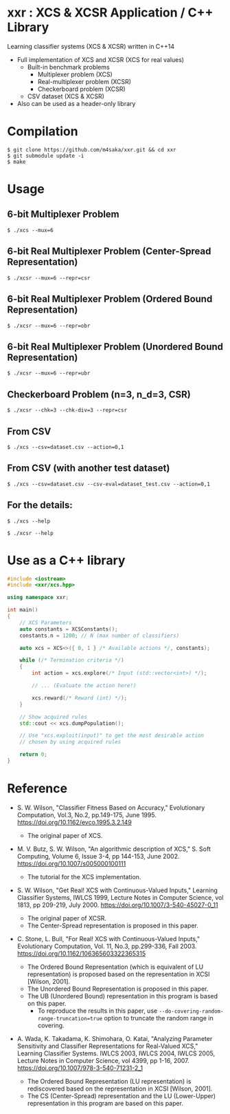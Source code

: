 # **xxr** : XCS &amp; XCSR Application / C++ Library
Learning classifier systems (XCS & XCSR) written in C++14

- Full implementation of XCS and XCSR (XCS for real values)
    - Built-in benchmark problems
        - Multiplexer problem (XCS)
        - Real-multiplexer problem (XCSR)
        - Checkerboard problem (XCSR)
    - CSV dataset (XCS & XCSR)
- Also can be used as a header-only library

# Compilation
```
$ git clone https://github.com/m4saka/xxr.git && cd xxr
$ git submodule update -i
$ make
```

# Usage

## 6-bit Multiplexer Problem
```
$ ./xcs --mux=6
```

## 6-bit Real Multiplexer Problem (Center-Spread Representation)
```
$ ./xcsr --mux=6 --repr=csr
```

## 6-bit Real Multiplexer Problem (Ordered Bound Representation)
```
$ ./xcsr --mux=6 --repr=obr
```

## 6-bit Real Multiplexer Problem (Unordered Bound Representation)
```
$ ./xcsr --mux=6 --repr=ubr
```

## Checkerboard Problem (n=3, n_d=3, CSR)
```
$ ./xcsr --chk=3 --chk-div=3 --repr=csr
```

## From CSV
```
$ ./xcs --csv=dataset.csv --action=0,1
```

## From CSV (with another test dataset)
```
$ ./xcs --csv=dataset.csv --csv-eval=dataset_test.csv --action=0,1
```

## For the details:
```
$ ./xcs --help
```
```
$ ./xcsr --help
```

# Use as a C++ library
```cpp
#include <iostream>
#include <xxr/xcs.hpp>

using namespace xxr;

int main()
{
    // XCS Parameters
    auto constants = XCSConstants();
    constants.n = 1200; // N (max number of classifiers)

    auto xcs = XCS<>({ 0, 1 } /* Available actions */, constants);

    while (/* Termination criteria */)
    {
        int action = xcs.explore(/* Input (std::vector<int>) */);

        // ... (Evaluate the action here!)

        xcs.reward(/* Reward (int) */);
    }

    // Show acquired rules
    std::cout << xcs.dumpPopulation();

    // Use "xcs.exploit(input)" to get the most desirable action
    // chosen by using acquired rules

    return 0;
}

```

# Reference

- S. W. Wilson, "Classifier Fitness Based on Accuracy," Evolutionary Computation, Vol.3, No.2, pp.149-175, June 1995. https://doi.org/10.1162/evco.1995.3.2.149
    - The original paper of XCS.
- M. V. Butz, S. W. Wilson, "An algorithmic description of XCS," S. Soft Computing, Volume 6, Issue 3-4, pp 144-153, June 2002. https://doi.org/10.1007/s005000100111
    - The tutorial for the XCS implementation.
- S. W. Wilson, "Get Real! XCS with Continuous-Valued Inputs," Learning Classifier Systems, IWLCS 1999, Lecture Notes in Computer Science, vol 1813, pp 209-219, July 2000. https://doi.org/10.1007/3-540-45027-0_11
    - The original paper of XCSR.
    - The Center-Spread representation is proposed in this paper.
- C. Stone, L. Bull, "For Real! XCS with Continuous-Valued Inputs," Evolutionary Computation, Vol. 11, No.3, pp.299-336, Fall 2003. https://doi.org/10.1162/106365603322365315
    - The Ordered Bound Representation (which is equivalent of LU representation) is proposed based on the representation in XCSI [Wilson, 2001].
    - The Unordered Bound Representation is proposed in this paper.
    - The UB (Unordered Bound) representation in this program is based on this paper.
        - To reproduce the results in this paper, use `--do-covering-random-range-truncation=true` option to truncate the random range in covering.

- A. Wada, K. Takadama, K. Shimohara, O. Katai, "Analyzing Parameter Sensitivity and Classifier Representations for Real-Valued XCS," Learning Classifier Systems. IWLCS 2003, IWLCS 2004, IWLCS 2005, Lecture Notes in Computer Science, vol 4399, pp 1-16, 2007. https://doi.org/10.1007/978-3-540-71231-2_1
    - The Ordered Bound Representation (LU representation) is rediscovered based on the representation in XCSI [Wilson, 2001].
    - The CS (Center-Spread) representation and the LU (Lower-Upper) representation in this program are based on this paper.
